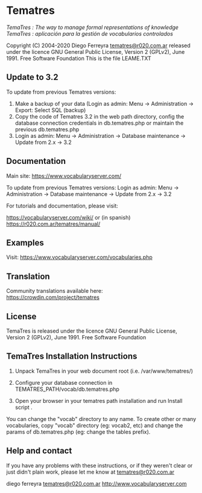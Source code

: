 # Tematres
*TemaTres : The way to manage formal representations of knowledge*
*TemaTres : aplicación para la gestión de vocabularios controlados*

Copyright (C) 2004-2020 Diego Ferreyra tematres@r020.com.ar
released under the licence GNU General Public License, Version 2 (GPLv2), June 1991. Free Software Foundation
This is the file LEAME.TXT

## Update to 3.2
To update from previous Tematres versions:
1. Make a backup of your data (Login as admin: Menu -> Administration -> Export: Select SQL (backup)
2. Copy the code of Tematres 3.2 in the web path directory, config the database connection credentials in db.tematres.php or maintain the previous db.tematres.php
3. Login as admin: Menu -> Administration -> Database maintenance -> Update from 2.x -> 3.2

## Documentation

Main site: https://www.vocabularyserver.com/

To update from previous Tematres versions: Login as admin: Menu -> Administration -> Database maintenance -> Update from 2.x -> 3.2

For tutorials and documentation, please visit:

https://vocabularyserver.com/wiki/ or (in spanish) https://r020.com.ar/tematres/manual/

## Examples

Visit: https://www.vocabularyserver.com/vocabularies.php

## Translation

Community translations available here: https://crowdin.com/project/tematres

## License

TemaTres is released under the licence GNU General Public License, Version 2 (GPLv2), June 1991. Free Software Foundation

## TemaTres Installation Instructions

1. Unpack TemaTres in your web document root (i.e. /var/www/tematres/)

2. Configure your database connection in TEMATRES_PATH/vocab/db.tematres.php

3. Open your browser in your tematres path installation and run Install script .

You can change the "vocab" directory to any name. To create other or many vocabularies,  copy "vocab" directory (eg: vocab2, etc) and change the params of db.tematres.php (eg: change the tables prefix).

## Help and contact

If you have any problems with these instructions, or if they weren't clear
or just didn't plain work, please let me know at tematres@r020.com.ar

diego ferreyra
tematres@r020.com.ar
http://www.vocabularyserver.com
